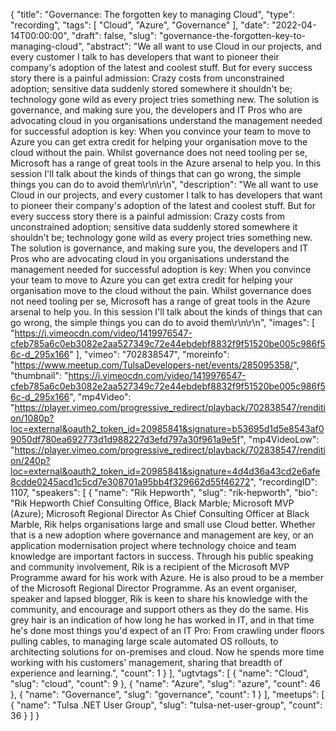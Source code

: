 {
  "title": "Governance: The forgotten key to managing Cloud",
  "type": "recording",
  "tags": [
    "Cloud",
    "Azure",
    "Governance"
  ],
  "date": "2022-04-14T00:00:00",
  "draft": false,
  "slug": "governance-the-forgotten-key-to-managing-cloud",
  "abstract": "We all want to use Cloud in our projects, and every customer I talk to has developers that want to pioneer their company's adoption of the latest and coolest stuff. But for every success story there is a painful admission: Crazy costs from unconstrained adoption; sensitive data suddenly stored somewhere it shouldn't be; technology gone wild as every project tries something new. The solution is governance, and making sure you, the developers and IT Pros who are advocating cloud in you organisations understand the management needed for successful adoption is key: When you convince your team to move to Azure you can get extra credit for helping your organisation move to the cloud without the pain. Whilst governance does not need tooling per se, Microsoft has a range of great tools in the Azure arsenal to help you. In this session I'll talk about the kinds of things that can go wrong, the simple things you can do to avoid them\r\n\r\n",
  "description": "We all want to use Cloud in our projects, and every customer I talk to has developers that want to pioneer their company's adoption of the latest and coolest stuff. But for every success story there is a painful admission: Crazy costs from unconstrained adoption; sensitive data suddenly stored somewhere it shouldn't be; technology gone wild as every project tries something new. The solution is governance, and making sure you, the developers and IT Pros who are advocating cloud in you organisations understand the management needed for successful adoption is key: When you convince your team to move to Azure you can get extra credit for helping your organisation move to the cloud without the pain. Whilst governance does not need tooling per se, Microsoft has a range of great tools in the Azure arsenal to help you. In this session I'll talk about the kinds of things that can go wrong, the simple things you can do to avoid them\r\n\r\n",
  "images": [
    "https://i.vimeocdn.com/video/1419976547-cfeb785a6c0eb3082e2aa527349c72e44ebdebf8832f9f51520be005c986f56c-d_295x166"
  ],
  "vimeo": "702838547",
  "moreinfo": "https://www.meetup.com/TulsaDevelopers-net/events/285095358/",
  "thumbnail": "https://i.vimeocdn.com/video/1419976547-cfeb785a6c0eb3082e2aa527349c72e44ebdebf8832f9f51520be005c986f56c-d_295x166",
  "mp4Video": "https://player.vimeo.com/progressive_redirect/playback/702838547/rendition/1080p?loc=external&oauth2_token_id=20985841&signature=b53695d1d5e8543af09050df780ea692773d1d988227d3efd797a30f961a9e5f",
  "mp4VideoLow": "https://player.vimeo.com/progressive_redirect/playback/702838547/rendition/240p?loc=external&oauth2_token_id=20985841&signature=4d4d36a43cd2e6afe8cdde0245acd1c5cd7e308701a95bb4f329662d55f46272",
  "recordingID": 1107,
  "speakers": [
    {
      "name": "Rik Hepworth",
      "slug": "rik-hepworth",
      "bio": "Rik Hepworth Chief Consulting Office, Black Marble; Microsoft MVP (Azure); Microsoft Regional Director As Chief Consulting Officer at Black Marble, Rik helps organisations large and small use Cloud better. Whether that is a new adoption where governance and management are key, or an application modernisation project where technology choice and team knowledge are important factors in success. Through his public speaking and community involvement, Rik is a recipient of the Microsoft MVP Programme award for his work with Azure. He is also proud to be a member of the Microsoft Regional Director Programme. As an event organiser, speaker and lapsed blogger, Rik is keen to share his knowledge with the community, and encourage and support others as they do the same. His grey hair is an indication of how long he has worked in IT, and in that time he's done most things you'd expect of an IT Pro: From crawling under floors pulling cables, to managing large scale automated OS rollouts, to architecting solutions for on-premises and cloud. Now he spends more time working with his customers' management, sharing that breadth of experience and learning.",
      "count": 1
    }
  ],
  "ugtvtags": [
    {
      "name": "Cloud",
      "slug": "cloud",
      "count": 9
    },
    {
      "name": "Azure",
      "slug": "azure",
      "count": 46
    },
    {
      "name": "Governance",
      "slug": "governance",
      "count": 1
    }
  ],
  "meetups": [
    {
      "name": "Tulsa .NET User Group",
      "slug": "tulsa-net-user-group",
      "count": 36
    }
  ]
}
